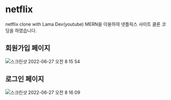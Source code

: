 # netflix
netflix clone with Lama Dev(youtube)
MERN을 이용하여 넷플릭스 사이트 클론 코딩을 하였습니다.

## 회원가입 페이지
![스크린샷 2022-06-27 오전 8 15 54](https://user-images.githubusercontent.com/97070046/175838263-c3fa55a1-7c84-4dc1-946c-eddbabb64202.png)

## 로그인 페이지
![스크린샷 2022-06-27 오전 8 16 09](https://user-images.githubusercontent.com/97070046/175838279-4c89e51e-8f03-4272-9b00-d1fa4f1acf83.png)

